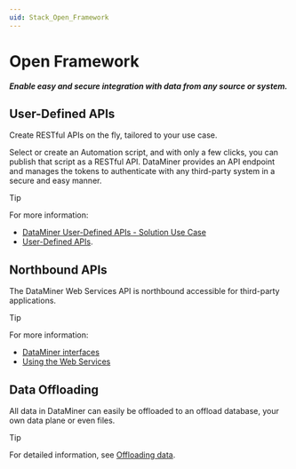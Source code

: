 ```yaml
---
uid: Stack_Open_Framework
---
```


# Open Framework

***Enable easy and secure integration with data from any source or system.***

## User-Defined APIs

Create RESTful APIs on the fly, tailored to your use case.

Select or create an Automation script, and with only a few clicks, you can publish that script as a RESTful API. DataMiner provides an API endpoint and manages the tokens to authenticate with any third-party system in a secure and easy manner.

> [!TIP]
> For more information:
>
> - [DataMiner User-Defined APIs - Solution Use Case](https://community.dataminer.services/use-case/dataminer-user-definable-apis-webhooks/)
> - [User-Defined APIs](xref:UD_APIs).

## Northbound APIs

The DataMiner Web Services API is northbound accessible for third-party applications.

> [!TIP]
> For more information:
>
> - [DataMiner interfaces](xref:DataMiner_interfaces)
> - [Using the Web Services](xref:Using_the_Web_Services_v1)

## Data Offloading

All data in DataMiner can easily be offloaded to an offload database, your own data plane or even files.

> [!TIP]
> For detailed information, see [Offloading data](xref:Offload_database).

